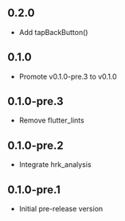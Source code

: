 ## 0.2.0

- Add tapBackButton()

## 0.1.0

- Promote v0.1.0-pre.3 to v0.1.0

## 0.1.0-pre.3

- Remove flutter_lints

## 0.1.0-pre.2

- Integrate hrk_analysis

## 0.1.0-pre.1

- Initial pre-release version
